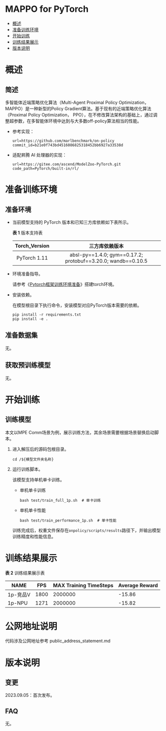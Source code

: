 # MAPPO for PyTorch

-   [概述](概述.md)
-   [准备训练环境](准备训练环境.md)
-   [开始训练](开始训练.md)
-   [训练结果展示](训练结果展示.md)
-   [版本说明](版本说明.md)



# 概述

## 简述

多智能体近端策略优化算法（Multi-Agent Proximal Policy Optimization， MAPPO）是一种新型的Policy Gradient算法。基于现有的近端策略优化算法（Proximal Policy Optimization， PPO），在不修改算法架构的基础上，通过调整超参数，在多智能体环境中达到与大多数off-policy算法相当的性能。


- 参考实现：

  ```
  url=https://github.com/marlbenchmark/on-policy
  commit_id=b21e0f743bd4516086825318452bb6927a33538d
  ```

- 适配昇腾 AI 处理器的实现：

  ```
  url=https://gitee.com/ascend/ModelZoo-PyTorch.git
  code_path=PyTorch/built-in/rl/
  ```

# 准备训练环境

## 准备环境

- 当前模型支持的 PyTorch 版本和已知三方库依赖如下表所示。

  **表 1**  版本支持表

  | Torch_Version      |                           三方库依赖版本                            |
  | :--------: |:------------------------------------------------------------:|
  | PyTorch 1.11 | absl-py==1.4.0; gym==0.17.2; protobuf==3.20.0; wandb==0.10.5 |
  
- 环境准备指导。

  请参考《[Pytorch框架训练环境准备](https://www.hiascend.com/document/detail/zh/ModelZoo/pytorchframework/ptes)》搭建torch环境。
  
- 安装依赖。

  在模型根目录下执行命令，安装模型对应PyTorch版本需要的依赖。
  ```shell
  pip install -r requirements.txt  
  pip install -e .
  ```


## 准备数据集

无。


## 获取预训练模型

无。

# 开始训练

## 训练模型

本文以MPE Comm场景为例，展示训练方法，其余场景需要根据场景替换启动脚本。

1. 进入解压后的源码包根目录。

   ```
   cd /${模型文件夹名称} 
   ```

2. 运行训练脚本。

   该模型支持单机单卡训练。

   - 单机单卡训练

     ```shell
     bash test/train_full_1p.sh  # 单卡训练
     ```
     
   - 单机单卡性能
   
     ```shell
     bash test/train_performance_1p.sh  # 单卡性能
     ```
   
   训练完成后，权重文件保存在`onpolicy/scripts/results`路径下，并输出模型训练精度和性能信息。

# 训练结果展示

**表 2**  训练结果展示表

| NAME      | FPS  | MAX Training TimeSteps | Average Reward |
|-----------|------|------------------------|----------------|
| 1p-竞品V   | 1800 | 2000000                | -15.86         |
| 1p-NPU    | 1271 | 2000000                | -15.82         |


# 公网地址说明
代码涉及公网地址参考 public_address_statement.md

# 版本说明

## 变更

2023.09.05：首次发布。

## FAQ

无。
   
